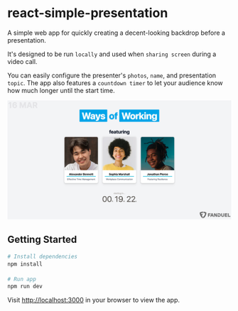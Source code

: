 # react-simple-presentation

A simple web app for quickly creating a decent-looking backdrop before a presentation.

It's designed to be run `locally` and used when `sharing screen` during a video call.

You can easily configure the presenter's `photos`, `name`, and presentation `topic`. The app also features a `countdown timer` to let your audience know how much longer until the start time.

![Screenshot of Simple Presentation App](screenshot.png)

## Getting Started

```bash
# Install dependencies
npm install

# Run app
npm run dev
```

Visit [http://localhost:3000](http://localhost:3000) in your browser to view the app.
